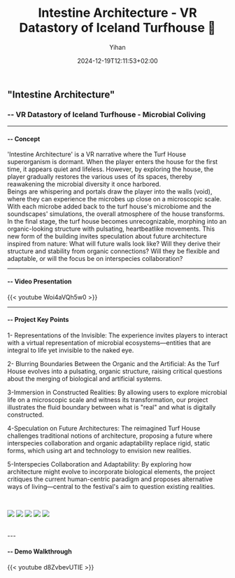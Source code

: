 ﻿---
title: "Intestine Architecture - VR Datastory of Iceland Turfhouse 🧇"
date: 2024-12-19T12:11:53+02:00
hidemeta: true
draft: false
author: ["Yihan"]
keywords: 
- VR
tags:
- VR
- Coding
- 3D
- Interactive
- Playful
description: ""
showToc: true
TocOpen: true
showbreadcrumbs: true
disableShare: true
weight: 269
cover:
    image: "intestinearchitectureCover.jpg"
    caption: "Intestine Architecture - VR Project"
    alt: ""
    relative: false

---

## "Intestine Architecture"
### -- VR Datastory of Iceland Turfhouse - Microbial Coliving

---

#### -- Concept

'Intestine Architecture' is a VR narrative where the Turf House superorganism is dormant. When the player enters the house for the first time, it appears quiet and lifeless. However, by exploring the house, the player gradually restores the various uses of its spaces, thereby reawakening the microbial diversity it once harbored. 
</br>
Beings are whispering and portals draw the player into the walls (void), where they can experience the microbes up close on a microscopic scale. With each microbe added back to the turf house's microbiome and the soundscapes' simulations, the overall atmosphere of the house transforms. 
</br>
In the final stage, the turf house becomes unrecognizable, morphing into an organic-looking structure with pulsating, heartbeatlike movements. This new form of the building invites speculation about future architecture inspired from nature: What will future walls look like? Will they derive their structure and stability from organic connections? Will they be flexible and adaptable, or will the focus be on interspecies collaboration?

---

#### -- Video Presentation

{{< youtube Woi4aVQh5w0 >}}

---

#### -- Project Key Points

1- Representations of the Invisible: 
The experience invites players to interact with a virtual representation of microbial ecosystems—entities that are integral to life yet invisible to the naked eye.

2- Blurring Boundaries Between the Organic and the Artificial: 
As the Turf House evolves into a pulsating, organic structure, raising critical questions about the merging of biological and artificial systems.

3-Immersion in Constructed Realities: 
By allowing users to explore microbial life on a microscopic scale and witness its transformation, our project illustrates the fluid boundary between what is "real" and what is digitally constructed.

4-Speculation on Future Architectures: 
The reimagined Turf House challenges traditional notions of architecture, proposing a future where interspecies collaboration and organic adaptability replace rigid, static forms, which using art and technology to envision new realities.

5-Interspecies Collaboration and Adaptability: 
By exploring how architecture might evolve to incorporate biological elements, the project critiques the current human-centric paradigm and proposes alternative ways of living—central to the festival's aim to question existing realities.

</br>

![](IA00.png)
![](IA03.png)
![](IA04.png)
![](IA05.png)
![](10.png)

</br>
---

#### -- Demo Walkthrough

{{< youtube d8ZvbevUTIE >}}